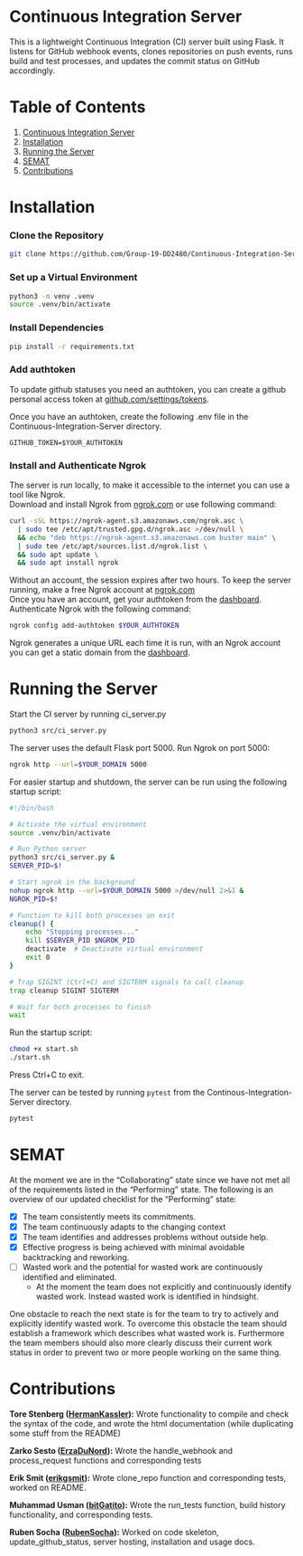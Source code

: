 # Continuous Integration Server
This is a lightweight Continuous Integration (CI) server built using Flask. It listens for GitHub webhook events, clones repositories on push events, runs build and test processes, and updates the commit status on GitHub accordingly.

# Table of Contents

1. [Continuous Integration Server](#continuous-integration-server)
2. [Installation](#installation)
3. [Running the Server](#running-the-server)
4. [SEMAT](#semat)
5. [Contributions](#contributions)

# Installation
### Clone the Repository
```bash
git clone https://github.com/Group-19-DD2480/Continuous-Integration-Server.git
```
### Set up a Virtual Environment
```bash
python3 -m venv .venv
source .venv/bin/activate
```
### Install Dependencies
```bash
pip install -r requirements.txt
```

### Add authtoken
To update github statuses you need an authtoken, you can create a github personal access token at [github.com/settings/tokens](https://github.com/settings/tokens).

Once you have an authtoken, create the following .env file in the Continuous-Integration-Server directory.
```
GITHUB_TOKEN=$YOUR_AUTHTOKEN
```
### Install and Authenticate Ngrok
The server is run locally, to make it accessible  to the internet you can use a tool like Ngrok.  
Download and install Ngrok from [ngrok.com](https://ngrok.com/) or use following command:
```bash
curl -sSL https://ngrok-agent.s3.amazonaws.com/ngrok.asc \
  | sudo tee /etc/apt/trusted.gpg.d/ngrok.asc >/dev/null \
  && echo "deb https://ngrok-agent.s3.amazonaws.com buster main" \
  | sudo tee /etc/apt/sources.list.d/ngrok.list \
  && sudo apt update \
  && sudo apt install ngrok
```
Without an account, the session expires after two hours. To keep the server running, make a free Ngrok account at [ngrok.com](https://ngrok.com/)  
Once you have an account, get your authtoken from the [dashboard](https://dashboard.ngrok.com/get-started/your-authtoken).  
Authenticate Ngrok with the following command:
```bash
ngrok config add-authtoken $YOUR_AUTHTOKEN
```
Ngrok generates a unique URL each time it is run, with an Ngrok account you can get a static domain from the [dashboard](https://dashboard.ngrok.com/domains). 
# Running the Server<a name='running-the-server'></a>
Start the CI server by running ci_server.py
```bash
python3 src/ci_server.py
```
The server uses the default Flask port 5000.
Run Ngrok on port 5000:
```bash
ngrok http --url=$YOUR_DOMAIN 5000
```
For easier startup and shutdown, the server can be run using the following startup script:
```bash
#!/bin/bash

# Activate the virtual environment
source .venv/bin/activate

# Run Python server
python3 src/ci_server.py &
SERVER_PID=$!

# Start ngrok in the background
nohup ngrok http --url=$YOUR_DOMAIN 5000 >/dev/null 2>&1 &
NGROK_PID=$!

# Function to kill both processes on exit
cleanup() {
    echo "Stopping processes..."
    kill $SERVER_PID $NGROK_PID
    deactivate  # Deactivate virtual environment
    exit 0
}

# Trap SIGINT (Ctrl+C) and SIGTERM signals to call cleanup
trap cleanup SIGINT SIGTERM

# Wait for both processes to finish
wait
```
Run the startup script:
```bash
chmod +x start.sh
./start.sh 
```
Press Ctrl+C to exit.

The server can be tested by running `pytest` from the Continous-Integration-Server directory.
```bash
pytest
```

# SEMAT

At the moment we are in the “Collaborating” state since we have not met all of the requirements listed in the “Performing” state. The following is an overview of our updated checklist for the “Performing” state:

- [x] The team consistently meets its commitments.
- [x] The team continuously adapts to the changing context
- [x] The team identifies and addresses problems without outside help.
- [x] Effective progress is being achieved with minimal avoidable backtracking and reworking.
- [ ] Wasted work and the potential for wasted work are continuously identified and eliminated.
  - At the moment the team does not explicitly and continuously identify wasted work. Instead wasted work is identified in hindsight.

One obstacle to reach the next state is for the team to try to actively and explicitly identify wasted work. To overcome this obstacle the team should establish a framework which describes what wasted work is. Furthermore the team members should also more clearly discuss their current work status in order to prevent two or more people working on the same thing.

# Contributions

**Tore Stenberg ([HermanKassler](https://github.com/HermanKassler)):** Wrote functionality to compile and check the syntax of the code, and wrote the html documentation (while duplicating some stuff from the README)

**Zarko Sesto ([ErzaDuNord](https://github.com/ErzaDuNord)):** Wrote the handle_webhook and process_request functions and corresponding tests

**Erik Smit ([erikgsmit](https://github.com/erikgsmit)):** Wrote clone_repo function and corresponding tests, worked on README.

**Muhammad Usman ([bitGatito](https://github.com/bitGatito)):** Wrote the run_tests function, build history functionality, and corresponding tests.


**Ruben Socha ([RubenSocha](https://github.com/RubenSocha)):** Worked on code skeleton, update_github_status, server hosting, installation and usage docs.

